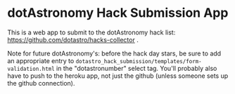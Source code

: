 dotAstronomy Hack Submission App
================================

This is a web app to submit to the dotAstronomy hack list: https://github.com/dotastro/hacks-collector .

Note for future dotAstronomy's: before the hack day stars, be sure to add an appropriate entry to `dotastro_hack_submission/templates/form-validation.html` in the "dotastronumber" select tag. You'll probably also have to push to the heroku app, not just the github (unless someone sets up the github connection).

